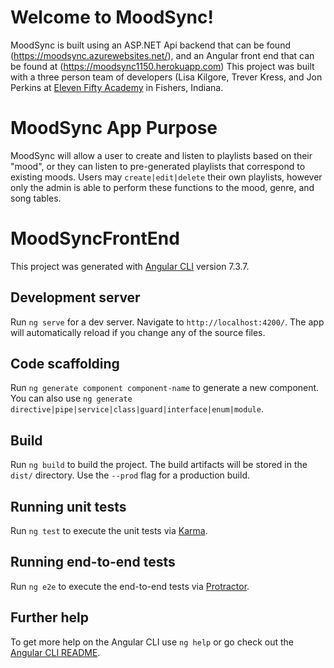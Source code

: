 # Welcome to MoodSync!

MoodSync is built using an ASP.NET Api backend that can be found (https://moodsync.azurewebsites.net/),  and an Angular front end that can be found at (https://moodsync1150.herokuapp.com) This project was built with a three person team of developers (Lisa Kilgore, Trever Kress, and Jon Perkins at [Eleven Fifty Academy](https://www.elevenfifty.org/) in Fishers, Indiana.

# MoodSync App Purpose

MoodSync will allow a user to create and listen to playlists based on their "mood", or they can listen to pre-generated playlists that correspond to existing moods. 
Users may `create|edit|delete` their own playlists,  however only the admin is able to perform these functions to the mood, genre, and song tables. 

# MoodSyncFrontEnd

This project was generated with [Angular CLI](https://github.com/angular/angular-cli) version 7.3.7.

## Development server

Run `ng serve` for a dev server. Navigate to `http://localhost:4200/`. The app will automatically reload if you change any of the source files.

## Code scaffolding

Run `ng generate component component-name` to generate a new component. You can also use `ng generate directive|pipe|service|class|guard|interface|enum|module`.

## Build

Run `ng build` to build the project. The build artifacts will be stored in the `dist/` directory. Use the `--prod` flag for a production build.

## Running unit tests

Run `ng test` to execute the unit tests via [Karma](https://karma-runner.github.io).

## Running end-to-end tests

Run `ng e2e` to execute the end-to-end tests via [Protractor](http://www.protractortest.org/).

## Further help

To get more help on the Angular CLI use `ng help` or go check out the [Angular CLI README](https://github.com/angular/angular-cli/blob/master/README.md).